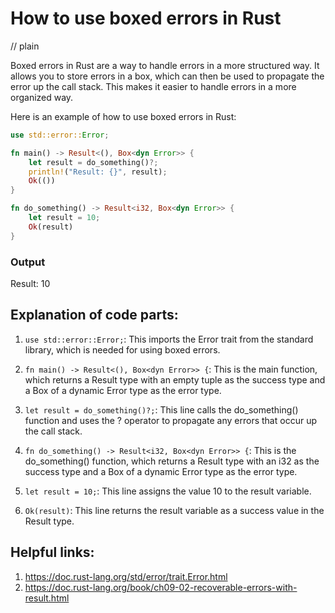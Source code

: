 # How to use boxed errors in Rust
// plain

Boxed errors in Rust are a way to handle errors in a more structured way. It allows you to store errors in a box, which can then be used to propagate the error up the call stack. This makes it easier to handle errors in a more organized way.

Here is an example of how to use boxed errors in Rust:

```rust
use std::error::Error;

fn main() -> Result<(), Box<dyn Error>> {
    let result = do_something()?;
    println!("Result: {}", result);
    Ok(())
}

fn do_something() -> Result<i32, Box<dyn Error>> {
    let result = 10;
    Ok(result)
}
```

### Output

Result: 10

## Explanation of code parts:

1. `use std::error::Error;`: This imports the Error trait from the standard library, which is needed for using boxed errors.

2. `fn main() -> Result<(), Box<dyn Error>> {`: This is the main function, which returns a Result type with an empty tuple as the success type and a Box of a dynamic Error type as the error type.

3. `let result = do_something()?;`: This line calls the do_something() function and uses the ? operator to propagate any errors that occur up the call stack.

4. `fn do_something() -> Result<i32, Box<dyn Error>> {`: This is the do_something() function, which returns a Result type with an i32 as the success type and a Box of a dynamic Error type as the error type.

5. `let result = 10;`: This line assigns the value 10 to the result variable.

6. `Ok(result)`: This line returns the result variable as a success value in the Result type.

## Helpful links:

1. https://doc.rust-lang.org/std/error/trait.Error.html
2. https://doc.rust-lang.org/book/ch09-02-recoverable-errors-with-result.html
